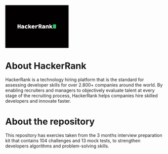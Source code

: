 <img src='HAckerRank.png' alt='logo' width='200' height='auto' align='center'>

# About HackerRank

HackerRank is a technology hiring platform that is the standard for assessing developer skills for over 2.800+ companies around the world.
By enabling recruiters and managers to objectively evaluate talent at every stage of the recruiting process, HackerRank helps companies hire skilled
developers and innovate faster.

# About the repository
This repository has exercies taken from the 3 months interview preparation kit that contains 104 challenges and 13 mock tests, to strengthen developers algorithms and problem-solving skills.
